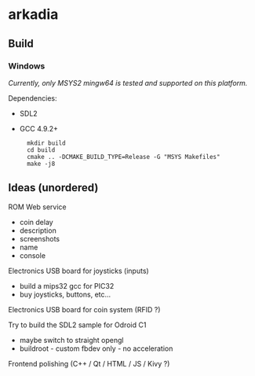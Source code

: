 # arkadia

## Build

### Windows

*Currently, only MSYS2 mingw64 is tested and supported on this platform.*

Dependencies:
- SDL2
- GCC 4.9.2+

        mkdir build
        cd build
        cmake .. -DCMAKE_BUILD_TYPE=Release -G "MSYS Makefiles"
        make -j8

## Ideas (unordered)

ROM Web service
- coin delay
- description
- screenshots
- name
- console

Electronics USB board for joysticks (inputs)
- build a mips32 gcc for PIC32
- buy joysticks, buttons, etc...

Electronics USB board for coin system (RFID ?)

Try to build the SDL2 sample for Odroid C1
- maybe switch to straight opengl
- buildroot - custom fbdev only - no acceleration

Frontend polishing (C++ / Qt / HTML / JS / Kivy ?)
